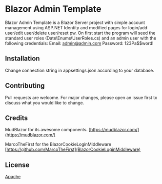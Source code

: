 # Blazor Admin Template

Blazor Admin Template is a Blazor Server project with simple account management using ASP.NET Identity and modified pages for login/add user/edit user/delete user/reset pw.
On first start the program will seed the standard user roles (Date\Enums\UserRoles.cs) and an admin user with the following credentials:
Email: admin@admin.com
Password: 123Pa$$word!

## Installation
Change connection string in appsettings.json according to your database.

## Contributing
Pull requests are welcome. For major changes, please open an issue first to discuss what you would like to change.

## Credits
MudBlazor for its awesome components. [https://mudblazor.com/](https://mudblazor.com/)

MarcoTheFirst for the BlazorCookieLoginMiddleware [https://github.com/MarcoTheFirst](BlazorCookieLoginMiddleware)

## License
[Apache](https://choosealicense.com/licenses/apache-2.0/)
